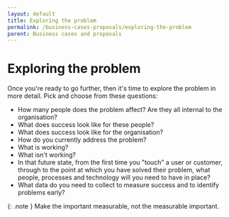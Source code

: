 ```yaml
---
layout: default
title: Exploring the problem
permalink: /business-cases-proposals/exploring-the-problem
parent: Business cases and proposals
---
```

# Exploring the problem

Once you're ready to go further, then it's time to explore the problem in more detail. Pick and choose from these questions:

- How many people does the problem affect? Are they all internal to the organisation?
- What does success look like for these people?
- What does success look like for the organisation?
- How do you currently address the problem?
- What is working?
- What isn't working?
- In that future state, from the first time you "touch" a user or customer, through to the point at which you have solved their problem, what people, processes and technology will you need to have in place?
- What data do you need to collect to measure success and to identify problems early?


{: .note }
Make the important measurable, not the measurable important.
